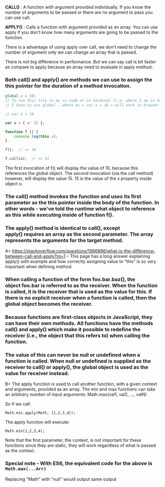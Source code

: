 **CALL()** : A function with argument provided individually. If you know the number of arguments to be passed or there are no argument to pass you can use call.

**APPLY()** : Calls a function with argument provided as an array. You can use apply if you don't know how many arguments are going to be passed to the function.

There is a advantage of using apply over call, we don't need to change the number of argument only we can change an array that is passed.

There is not big difference in performance. But we can say call is bit faster as compare to apply because an array need to evaluate in apply method.

### Both call() and apply() are methods we can use to assign the this pointer for the duration of a method invocation.

```js
global.x = 10;
// To run this file in my vs-code or in terminal (i.e. where I am in node env)
// I have to use global . where as < var x = 10 > will work in browser dev-tool

// var x = 10

var o = { x: 15 };

function f () {
    console.log(this.x);
}

f();  // => 10

f.call(o);  // => 15

```

The first invocation of f() will display the value of 10, because this references the global object. The second invocation (via the call method) however, will display the value 15. 15 is the value of the x property inside object o.

### The call() method invokes the function and uses its first parameter as the this pointer inside the body of the function. In other words - we've told the runtime what object to reference as this while executing inside of function f().

### The apply() method is identical to call(), except apply() requires an array as the second parameter. The array represents the arguments for the target method.

A> https://stackoverflow.com/questions/1986896/what-is-the-difference-between-call-and-apply?rq=1 – This page has a long answer explaining apply() with example and how correctly assigning value to “this” is so very important when defining method.

### When calling a function of the form foo.bar.baz(), the object foo.bar is referred to as the receiver. When the function is called, it is the receiver that is used as the value for this. If there is no explicit receiver when a function is called, then the global object becomes the receiver.

### Because functions are first-class objects in JavaScript, they can have their own methods. All functions have the methods call() and apply() which make it possible to redefine the receiver (i.e., the object that this refers to) when calling the function.

### The value of this can never be null or undefined when a function is called. When null or undefined is supplied as the receiver to call() or apply(), the global object is used as the value for receiver instead.


B> The apply function is used to call another function, with a given context and arguments, provided as an array. The min and max functions can take an arbitrary number of input arguments: Math.max(val1, val2, ..., valN)

So if we call:

``Math.min.apply(Math, [1,2,3,4]);``

The apply function will execute:

``Math.min(1,2,3,4);``

Note that the first parameter, the context, is not important for these functions since they are static, they will work regardless of what is passed as the context.

### Special note - With ES6, the equivalent code for the above is ``Math.max(...Arr)``

Replacing “Math” with “null” would output same output